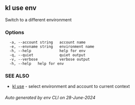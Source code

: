 ## kl use env

Switch to a different environment



### Options

```
  -a, --account string   account name
  -e, --envname string   environment name
  -h, --help             help for env
  -q, --quiet            quiet output
  -v, --verbose          verbose output
  -h, --help   help for env
```

### SEE ALSO

* [kl use](kl_use.md)  - select environment and account to current context

###### Auto generated by env CLI on 28-June-2024
